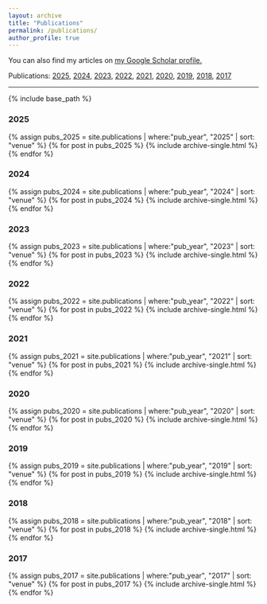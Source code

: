 ```yaml
---
layout: archive
title: "Publications"
permalink: /publications/
author_profile: true
---
```


You can also find my articles on <u><a href="https://scholar.google.com/citations?user=XT17oUEAAAAJ">my Google Scholar profile</a>.</u>

Publications:  [2025](#2025), [2024](#2024), [2023](#2023), [2022](#2022), [2021](#2021), [2020](#2020), [2019](#2019), [2018](#2018), [2017](#2017)

<hr>

{% include base_path %}

### 2025

{% assign pubs_2025 = site.publications | where:"pub_year", "2025" | sort: "venue" %}
{% for post in pubs_2025 %}
  {% include archive-single.html %}
{% endfor %}

### 2024

{% assign pubs_2024 = site.publications | where:"pub_year", "2024" | sort: "venue" %}
{% for post in pubs_2024 %}
  {% include archive-single.html %}
{% endfor %}

### 2023

{% assign pubs_2023 = site.publications | where:"pub_year", "2023" | sort: "venue" %}
{% for post in pubs_2023 %}
  {% include archive-single.html %}
{% endfor %}

### 2022

{% assign pubs_2022 = site.publications | where:"pub_year", "2022" | sort: "venue" %}
{% for post in pubs_2022 %}
  {% include archive-single.html %}
{% endfor %}

### 2021

{% assign pubs_2021 = site.publications | where:"pub_year", "2021" | sort: "venue" %}
{% for post in pubs_2021 %}
  {% include archive-single.html %}
{% endfor %}

### 2020

{% assign pubs_2020 = site.publications | where:"pub_year", "2020" | sort: "venue" %}
{% for post in pubs_2020 %}
  {% include archive-single.html %}
{% endfor %}

### 2019

{% assign pubs_2019 = site.publications | where:"pub_year", "2019" | sort: "venue" %}
{% for post in pubs_2019 %}
  {% include archive-single.html %}
{% endfor %}

### 2018

{% assign pubs_2018 = site.publications | where:"pub_year", "2018" | sort: "venue" %}
{% for post in pubs_2018 %}
  {% include archive-single.html %}
{% endfor %}

### 2017

{% assign pubs_2017 = site.publications | where:"pub_year", "2017" | sort: "venue" %}
{% for post in pubs_2017 %}
  {% include archive-single.html %}
{% endfor %}
